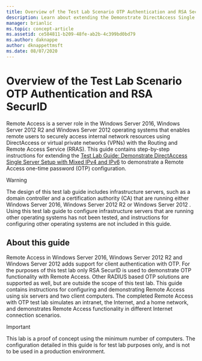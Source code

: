 ```yaml
---
title: Overview of the Test Lab Scenario OTP Authentication and RSA SecurID
description: Learn about extending the Demonstrate DirectAccess Single Server Setup with Mixed IPv4 and IPv6 test lab guide to demonstrate a Remote Access one-time password (OTP) configuration.
manager: brianlic
ms.topic: concept-article
ms.assetid: ce584811-b209-48fe-ab2b-4c399bd0bd79
ms.author: daknappe
author: dknappettmsft
ms.date: 08/07/2020
---
```

# Overview of the Test Lab Scenario OTP Authentication and RSA SecurID

Remote Access is a server role in the  Windows Server 2016, Windows Server 2012 R2 and Windows Server 2012 operating systems that enables remote users to securely access internal network resources using DirectAccess or virtual private networks (VPNs) with the Routing and Remote Access Service (RRAS). This guide contains step-by-step instructions for extending the [Test Lab Guide: Demonstrate DirectAccess Single Server Setup with Mixed IPv4 and IPv6](https://go.microsoft.com/fwlink/p/?LinkId=237004) to demonstrate a Remote Access one-time password (OTP) configuration.

> [!WARNING]
> The design of this test lab guide includes infrastructure servers, such as a domain controller and a certification authority (CA) that are running either  Windows Server 2016,  Windows Server 2012 R2  or  Windows Server 2012 . Using this test lab guide to configure infrastructure servers that are running other operating systems has not been tested, and instructions for configuring other operating systems are not included in this guide.

## About this guide
Remote Access in  Windows Server 2016,  Windows Server 2012 R2  and  Windows Server 2012  adds support for client authentication with OTP. For the purposes of this test lab only RSA SecurID is used to demonstrate OTP functionality with Remote Access. Other RADIUS based OTP solutions are supported as well, but are outside the scope of this test lab. This guide contains instructions for configuring and demonstrating Remote Access using six servers and two client computers. The completed Remote Access with OTP test lab simulates an intranet, the Internet, and a home network, and demonstrates Remote Access functionality in different Internet connection scenarios.

> [!IMPORTANT]
> This lab is a proof of concept using the minimum number of computers. The configuration detailed in this guide is for test lab purposes only, and is not to be used in a production environment.




